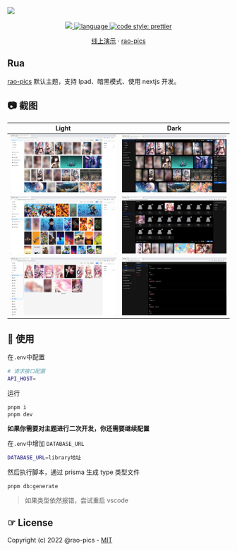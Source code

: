 ![](https://github.com/meetqy/eagleuse/raw/develop/readme/preview.gif?raw=true)

<p align='center'>
    <a href="https://github.com/meetqy/eagleuse/blob/master/LICENSE" target="_blank">
        <img src="https://img.shields.io/github/license/meetqy/eagleuse"/>
    </a>
    <a href="https://www.typescriptlang.org" target="_black">
        <img src="https://img.shields.io/badge/language-TypeScript-blue.svg" alt="language">
    </a>
    <a href="https://github.com/prettier/prettier" target="_black"> 
        <img alt="code style: prettier" src="https://img.shields.io/badge/code_style-prettier-ff69b4.svg"/> 
    </a>
</p>

<p align='center'>
    <a href='https://rao.pics'>线上演示</a> · <a href='https://github.com/rao-pics/core'>rao-pics</a>
</p>

## Rua

[rao-pics](https://github.com/rao-pics/core) 默认主题，支持 Ipad、暗黑模式、使用 nextjs 开发。

## 📷 截图

| Light                      | Dark                       |
| -------------------------- | -------------------------- |
| ![](./readme/preview1.jpg) | ![](./readme/preview2.jpg) |
| ![](./readme/preview6.jpg) | ![](./readme/preview4.jpg) |
| ![](./readme/preview5.jpg) | ![](./readme/preview3.jpg) |

## 👀 使用

在`.env`中配置

```sh
# 请求接口配置
API_HOST=
```

运行

```
pnpm i
pnpm dev
```

**如果你需要对主题进行二次开发，你还需要继续配置**

在`.env`中增加 `DATABASE_URL`

```sh
DATABASE_URL=library地址
```

然后执行脚本，通过 prisma 生成 type 类型文件

```
pnpm db:generate
```

> 如果类型依然报错，尝试重启 vscode

## ☞ License

Copyright (c) 2022 @rao-pics - [MIT](https://github.com/meetqy/eagleuse/blob/master/LICENSE)
